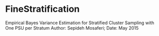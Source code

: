 # FineStratification
Empirical Bayes Variance Estimation for Stratified Cluster Sampling with One PSU per Stratum
Author: Sepideh Mosaferi; Date: May 2015

